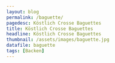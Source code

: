 ```yaml
---
layout: blog
permalink: /baguette/
pagedesc: Köstlich Crosse Baguettes
title: Köstlich Crosse Baguettes
headline: Köstlich Crosse Baguettes
thumbnail: /assets/images/baguette.jpg
datafile: baguette
tags: [Backen]
---
```

